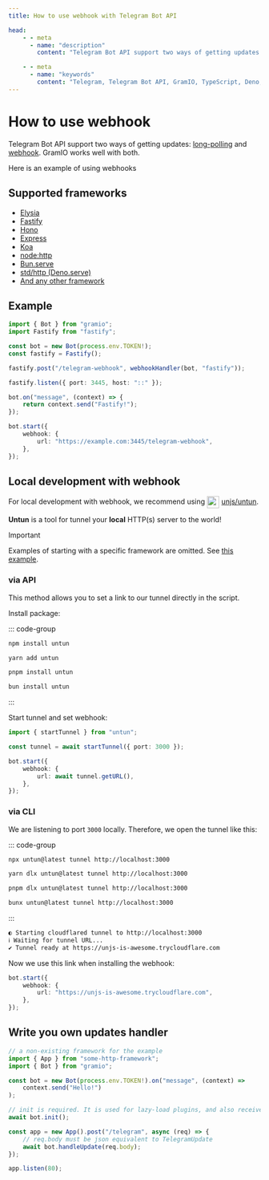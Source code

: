 ```yaml
---
title: How to use webhook with Telegram Bot API

head:
    - - meta
      - name: "description"
        content: "Telegram Bot API support two ways of getting updates: long-polling and webhook."

    - - meta
      - name: "keywords"
        content: "Telegram, Telegram Bot API, GramIO, TypeScript, Deno, Bun, Node.JS, Nodejs, api, webhook, express, hono, fastify, elysia, long-polling, http, std/http, Bun.serve, Deno.serve"
---
```


# How to use webhook

Telegram Bot API support two ways of getting updates: [long-polling](https://en.wikipedia.org/wiki/Push_technology#Long_polling) and [webhook](https://en.wikipedia.org/wiki/Webhook?useskin=vector). GramIO works well with both.

Here is an example of using webhooks

## Supported frameworks

-   [Elysia](https://elysiajs.com/)
-   [Fastify](https://fastify.dev/)
-   [Hono](https://hono.dev/)
-   [Express](https://expressjs.com/)
-   [Koa](https://koajs.com/)
-   [node:http](https://nodejs.org/api/http.html)
-   [Bun.serve](https://bun.sh/docs/api/http)
-   [std/http (Deno.serve)](https://docs.deno.com/runtime/manual/runtime/http_server_apis#http-server-apis)
-   [And any other framework](#write-you-own-updates-handler)

## Example

```ts
import { Bot } from "gramio";
import Fastify from "fastify";

const bot = new Bot(process.env.TOKEN!);
const fastify = Fastify();

fastify.post("/telegram-webhook", webhookHandler(bot, "fastify"));

fastify.listen({ port: 3445, host: "::" });

bot.on("message", (context) => {
    return context.send("Fastify!");
});

bot.start({
    webhook: {
        url: "https://example.com:3445/telegram-webhook",
    },
});
```

## Local development with webhook

For local development with webhook, we recommend using <a href="https://github.com/unjs/untun" target="_blank" rel="noopener noreferrer">
<img src="https://unjs.io/assets/logos/untun.svg" alt="untun Logo" width="24" height="24" style="vertical-align:middle; display: inline-block; margin-right: 5px;">unjs/untun</a>.

**Untun** is a tool for tunnel your **local** HTTP(s) server to the world!

> [!IMPORTANT]
> Examples of starting with a specific framework are omitted. See [this example](#example).

### via API

This method allows you to set a link to our tunnel directly in the script.

Install package:

::: code-group

```bash [npm]
npm install untun
```

```bash [yarn]
yarn add untun
```

```bash [pnpm]
pnpm install untun
```

```bash [bun]
bun install untun
```

:::

Start tunnel and set webhook:

```ts
import { startTunnel } from "untun";

const tunnel = await startTunnel({ port: 3000 });

bot.start({
    webhook: {
        url: await tunnel.getURL(),
    },
});
```

### via CLI

We are listening to port `3000` locally. Therefore, we open the tunnel like this:

::: code-group

```bash [npm]
npx untun@latest tunnel http://localhost:3000
```

```bash [yarn]
yarn dlx untun@latest tunnel http://localhost:3000
```

```bash [pnpm]
pnpm dlx untun@latest tunnel http://localhost:3000
```

```bash [bun]
bunx untun@latest tunnel http://localhost:3000
```

:::

```bash
◐ Starting cloudflared tunnel to http://localhost:3000
ℹ Waiting for tunnel URL...
✔ Tunnel ready at https://unjs-is-awesome.trycloudflare.com
```

Now we use this link when installing the webhook:

```ts
bot.start({
    webhook: {
        url: "https://unjs-is-awesome.trycloudflare.com",
    },
});
```

## Write you own updates handler

```ts
// a non-existing framework for the example
import { App } from "some-http-framework";
import { Bot } from "gramio";

const bot = new Bot(process.env.TOKEN!).on("message", (context) =>
    context.send("Hello!")
);

// init is required. It is used for lazy-load plugins, and also receives information about the bot.
await bot.init();

const app = new App().post("/telegram", async (req) => {
    // req.body must be json equivalent to TelegramUpdate
    await bot.handleUpdate(req.body);
});

app.listen(80);
```

